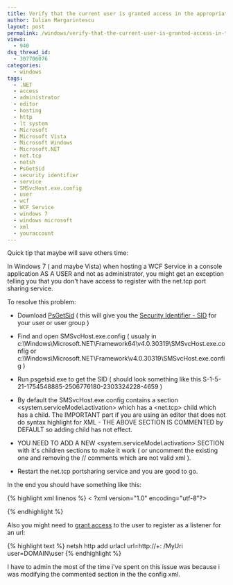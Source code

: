 ```yaml
---
title: Verify that the current user is granted access in the appropriate allowAccounts section of SMSvcHost.exe.config
author: Iulian Margarintescu
layout: post
permalink: /windows/verify-that-the-current-user-is-granted-access-in-the-appropriate-allowaccounts-section-of-smsvchost-exe-config/
views:
  - 940
dsq_thread_id:
  - 307706076
categories:
  - windows
tags:
  - .NET
  - access
  - administrator
  - editor
  - hosting
  - http
  - lt system
  - Microsoft
  - Microsoft Vista
  - Microsoft Windows
  - Microsoft.NET
  - net.tcp
  - netsh
  - PsGetSid
  - security identifier
  - service
  - SMSvcHost.exe.config
  - user
  - wcf
  - WCF Service
  - windows 7
  - windows microsoft
  - xml
  - youraccount
---
```

Quick tip that maybe will save others time:

In Windows 7 ( and maybe Vista) when hosting a WCF Service in a console application AS A USER and not as administrator, you might get an exception telling you that you don't have access to register with the net.tcp port sharing service.

To resolve this problem:

- Download [PsGetSid][1] ( this will give you the [Security Identifier - SID][2] for your user or user group )

- Find and open SMSvcHost.exe.config ( usualy in c:\Windows\Microsoft.NET\Framework64\v4.0.30319\SMSvcHost.exe.config or c:\Windows\Microsoft.NET\Framework\v4.0.30319\SMSvcHost.exe.config )

- Run psgetsid.exe <youraccount> to get the SID ( should look something like this S-1-5-21-1754548885-2506776180-2303324228-4659 )

- By default the SMSvcHost.exe.config contains a section <system.serviceModel.activation> which has a <net.tcp> child which has a <allowAccounts> child. The IMPORTANT part if you are using an editor that does not do syntax highlight for XML - THE ABOVE SECTION IS COMMENTED by DEFAULT so adding child <allowAccounts> has not effect.

- YOU NEED TO ADD A NEW <system.serviceModel.activation> SECTION with it's children sections to make it work ( or uncomment the existing one and removing the // comments which are not valid xml ).

- Restart the net.tcp portsharing service and you are good to go.

In the end you should have something like this:

{% highlight xml linenos %}
< ?xml version="1.0" encoding="utf-8"?>
<!-- The configuration file for SMSvcHost.exe -->
<configuration>
    <runtime>
        <gcconcurrent enabled="false" />
    </runtime>
    <system.serviceModel>
        <diagnostics performanceCounters="Off" etwProviderId="{f18839f5-27ff-4e66-bd2d-639b768cf18b}"/>
    </system.serviceModel>
	<system.serviceModel.activation>
        <net.tcp listenBacklog="10" maxPendingConnections="100" maxPendingAccepts="2" receiveTimeout="00:00:10" teredoEnabled="false">
            <allowaccounts>
                <add securityIdentifier="S-1-5-21-1754548885-2506776180-2303324228-4659"/>
            </allowaccounts>
        </net.tcp>
    </system.serviceModel.activation>
</configuration>
{% endhighlight %}

Also you might need to [grant access][3] to the user to register as a listener for an url:

{% highlight text %}
netsh http add urlacl url=http://+: <port>/MyUri user=DOMAIN\user
{% endhighlight %}

I have to admin the most of the time i've spent on this issue was because i was modifying the commented section in the the config xml.

 [1]: http://technet.microsoft.com/en-us/sysinternals/bb897417 "PsGetSid"
 [2]: http://en.wikipedia.org/wiki/Security_Identifier "Security Identifier"
 [3]: http://msdn.microsoft.com/en-us/library/ms733768.aspx "Configuring HTTP and HTTPS"